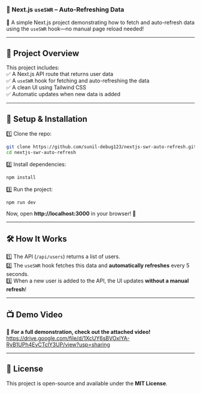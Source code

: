 ### **📌 Next.js `useSWR` – Auto-Refreshing Data**  

🚀 A simple Next.js project demonstrating how to fetch and auto-refresh data using the `useSWR` hook—no manual page reload needed!  

---

## **📂 Project Overview**  
This project includes:  
✅ A Next.js API route that returns user data  
✅ A `useSWR` hook for fetching and auto-refreshing the data  
✅ A clean UI using Tailwind CSS  
✅ Automatic updates when new data is added  

---

## **🚀 Setup & Installation**  
1️⃣ Clone the repo:  
```bash
git clone https://github.com/sunil-debug123/nextjs-swr-auto-refresh.git
cd nextjs-swr-auto-refresh
```
  
2️⃣ Install dependencies:  
```bash
npm install
```
  
3️⃣ Run the project:  
```bash
npm run dev
```
  
Now, open **http://localhost:3000** in your browser! 🎉  

---

## **🛠 How It Works**  
1️⃣ The API (`/api/users`) returns a list of users.  
2️⃣ The `useSWR` hook fetches this data and **automatically refreshes** every 5 seconds.  
3️⃣ When a new user is added to the API, the UI updates **without a manual refresh**!  

---

## **📺 Demo Video**  
🎥 **For a full demonstration, check out the attached video!**  
https://drive.google.com/file/d/1XcUY6sBVOxlYA-RyB1UPh4EvCTclY3UP/view?usp=sharing

---

## **📜 License**  
This project is open-source and available under the **MIT License**.  
